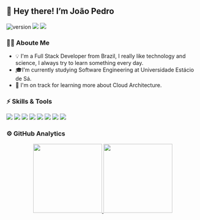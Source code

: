 
## :vulcan_salute: Hey there! I’m João Pedro
![version](https://img.shields.io/badge/version-03.04.2021-blue)
![](https://komarev.com/ghpvc/?username=jpedro77&color=orange)
![](https://img.shields.io/badge/build-passing-brightgreen)

### :man_technologist: Aboute Me
- :bulb: I'm a Full Stack Developer from Brazil, I really like technology and science, I always try to learn something every day.
- :mortar_board:I'm currently studying Software Engineering at Universidade Estácio de Sá.
- :seedling: I'm on track for learning more about Cloud Architecture.

### :zap: Skills & Tools
![](https://img.shields.io/badge/-JavaScript-F7DF1E?style=flat-square&logo=javascript&logoColor=black)
![](https://img.shields.io/badge/-Vue.js-4FC08D?style=flat-square&logo=vue.js&logoColor=white)
![](https://img.shields.io/badge/-JQuery-0769AD?style=flat-square&logo=jquery&logoColor=white)
![](https://img.shields.io/badge/-Node.js-339933?style=flat-square&logo=node.js&logoColor=white)
![](https://img.shields.io/badge/-PHP-777BB4?style=flat-square&logo=php&logoColor=white)
![](https://img.shields.io/badge/-Laravel-FF2D20?style=flat-square&logo=laravel&logoColor=white)
![](https://img.shields.io/badge/-CodeIgniter-EF4223?style=flat-square&logo=codeigniter&logoColor=white)
![](https://img.shields.io/badge/-Python-3776AB?style=flat-square&logo=python&logoColor=white)

### :gear: GitHub Analytics
<p align="center">
  <a href="https://github.com/jpedro77">
    <img height="180em" src="https://github-readme-stats.vercel.app/api?username=jpedro77&show_icons=true&theme=tokyonight&count_private&custom_title=My&nbsp;GitHub&nbsp;Statistics" />
    <img height="180em" src="https://github-readme-stats.vercel.app/api/top-langs/?username=jpedro77&layout=compact&custom_title=My&nbsp;Programming&nbsp;Languages" />
  </a>
</p>
